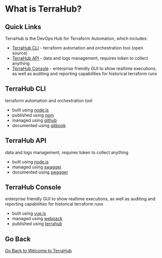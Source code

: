 # What is TerraHub?

## Quick Links

TerraHub is the DevOps Hub for Terraform Automation, which includes:
* [TerraHub CLI](#terrahub-cli) -
  terraform automation and orchestration tool \(open source\)
* [TerraHub API](#terrahub-api) -
  data and logs management, requires token to collect anything
* [TerraHub Console](#terrahub-console) -
  enterprise friendly GUI to show realtime executions, as well as
  auditing and reporting capabilities for historical terraform runs


## TerraHub CLI

terraform automation and orchestration tool
* built using [node.js](https://nodejs.org)
* published using [npm](https://www.npmjs.com/package/terrahub)
* managed using [github](https://github.com/TerraHubCorp/terrahub)
* documented using [gitbook](https://www1.terrahub.io)


## TerraHub API

data and logs management, requires token to collect anything
* built using [node.js](https://nodejs.org)
* managed using [swagger](https://www.terrahub.io/api)
* documented using [swagger](https://www.terrahub.io/api)


## TerraHub Console

enterprise friendly GUI to show realtime executions, as well as
auditing and reporting capabilities for historical terraform runs
* built using [vue.js](https://vuejs.org)
* managed using [webpack](https://webpack.js.org)
* published using [terrahub](https://console.terrahub.io)


## Go Back

[Go Back to Welcome to TerraHub](../../README.md)
